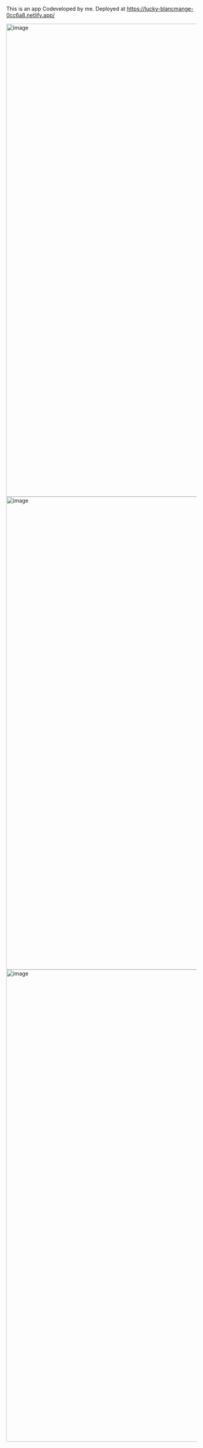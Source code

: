 This is an app Codeveloped by me. Deployed at https://lucky-blancmange-0cc6a8.netlify.app/

<img width="1249" alt="image" src="https://user-images.githubusercontent.com/71908175/192384138-e7e47109-62e8-4b17-85c2-cc5587fff8b3.png">
<img width="1249" alt="image" src="https://user-images.githubusercontent.com/71908175/192384300-28283df5-c050-4310-b9a2-89d8c13f383d.png">
<img width="1247" alt="image" src="https://user-images.githubusercontent.com/71908175/192384340-f5c60619-107d-433c-b2d6-80eb63ff37fe.png">
